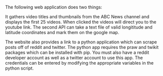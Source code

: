 The following web application does two things:

It gathers video titles and thumbnails from the ABC News channel and displays the first 25 videos. When clicked the videos will direct you to the youtube link. 
The second API can take a text file of valid longititude and latitude coordinates and mark them on the google map.

The website also provides a link to a python application which can scrape posts off of reddit and twitter. 
The python app requires the praw and twikit packages which can be installed with pip. You must also have a reddit developer account as well as a twitter account to
use this app. The credentials can be entered by modifying the appropriate variables in the python script.
